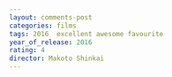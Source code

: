 ```yaml
---
layout: comments-post
categories: films
tags: 2016  excellent awesome favourite
year_of_release: 2016
rating: 4
director: Makoto Shinkai
---
```


